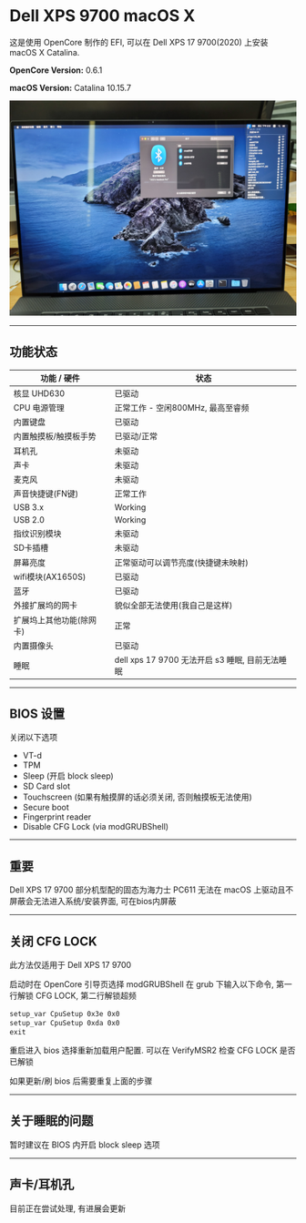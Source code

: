 # Dell XPS 9700 macOS X

这是使用 OpenCore 制作的 EFI, 可以在 Dell XPS 17 9700(2020) 上安装 macOS X Catalina.

<b>OpenCore Version:</b> 0.6.1

<b>macOS Version:</b> Catalina 10.15.7

![](OpenCore-Catalina-XPS-17-9700.jpg)

---

## 功能状态

|功能 / 硬件|状态|
|-|-|
|核显 UHD630 |已驱动|
|CPU 电源管理|正常工作 - 空闲800MHz, 最高至睿频|
|内置键盘|已驱动|
|内置触摸板/触摸板手势|已驱动/正常|
|耳机孔|未驱动|
|声卡|未驱动|
|麦克风|未驱动|
|声音快捷键(FN键)|正常工作|
|USB 3.x|Working|
|USB 2.0|Working|
|指纹识别模块|未驱动|
|SD卡插槽|未驱动|
|屏幕亮度|正常驱动可以调节亮度(快捷键未映射)|
|wifi模块(AX1650S)|已驱动|
|蓝牙|已驱动|
|外接扩展坞的网卡|貌似全部无法使用(我自己是这样)|
|扩展坞上其他功能(除网卡)|正常|
|内置摄像头|已驱动|
|睡眠|dell xps 17 9700 无法开启 s3 睡眠, 目前无法睡眠|

---

## BIOS 设置

关闭以下选项
 - VT-d
 - TPM
 - Sleep (开启 block sleep)
 - SD Card slot
 - Touchscreen (如果有触摸屏的话必须关闭, 否则触摸板无法使用)
 - Secure boot
 - Fingerprint reader
 - Disable CFG Lock (via modGRUBShell)

---

## 重要

Dell XPS 17 9700 部分机型配的固态为海力士 PC611 无法在 macOS 上驱动且不屏蔽会无法进入系统/安装界面, 可在bios内屏蔽

---

## 关闭 CFG LOCK

此方法仅适用于 Dell XPS 17 9700

启动时在 OpenCore 引导页选择 modGRUBShell
在 grub 下输入以下命令, 第一行解锁 CFG LOCK, 第二行解锁超频

```
setup_var CpuSetup 0x3e 0x0
setup_var CpuSetup 0xda 0x0
exit
```

重启进入 bios 选择重新加载用户配置. 可以在 VerifyMSR2 检查 CFG LOCK 是否已解锁

如果更新/刷 bios 后需要重复上面的步骤

---

## 关于睡眠的问题

暂时建议在 BIOS 内开启 block sleep 选项

---

## 声卡/耳机孔

目前正在尝试处理, 有进展会更新